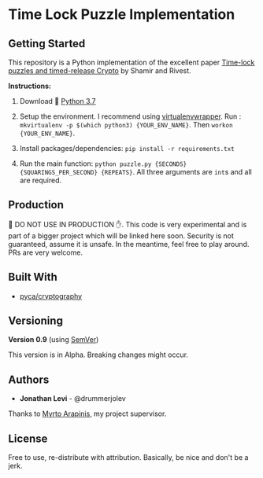 # Time Lock Puzzle Implementation

## Getting Started

This repository is a Python implementation of the excellent paper [Time-lock puzzles and timed-release Crypto](https://people.csail.mit.edu/rivest/pubs/RSW96.pdf)
by Shamir and Rivest.

**Instructions:**

1. Download 🐍 [Python 3.7](https://www.python.org/downloads/)

2. Setup the environment. I recommend using [virtualenvwrapper](https://virtualenvwrapper.readthedocs.io/en/latest/).
Run : `mkvirtualenv -p $(which python3) {YOUR_ENV_NAME}`. Then `workon {YOUR_ENV_NAME}`.

3. Install packages/dependencies: `pip install -r requirements.txt`

4. Run the main function: `python puzzle.py {SECONDS} {SQUARINGS_PER_SECOND} {REPEATS}`.
All three arguments are `int`s and all are required.

## Production

🛑 DO NOT USE IN PRODUCTION ✋. This code is very experimental and is part of a bigger project which will be linked here soon.
Security is not guaranteed, assume it is unsafe.
In the meantime, feel free to play around. PRs are very welcome. 

## Built With

* [pyca/cryptography](https://github.com/pyca/cryptography)

## Versioning

**Version 0.9** (using [SemVer](https://semver.org/))

This version is in Alpha. Breaking changes might occur.

## Authors

* **Jonathan Levi** - @drummerjolev

Thanks to [Myrto Arapinis](https://www.inf.ed.ac.uk/people/staff/Myrto_Arapinis.html), my project supervisor.

## License

Free to use, re-distribute with attribution. Basically, be nice and don't be a jerk.